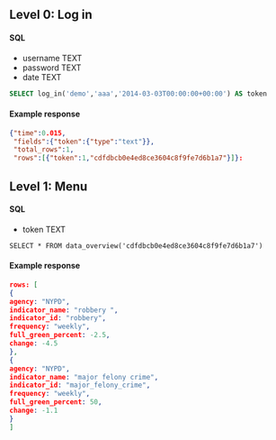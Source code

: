 ## Level 0: Log in 

#### SQL

* username TEXT
* password TEXT
* date TEXT
 

```sql
SELECT log_in('demo','aaa','2014-03-03T00:00:00+00:00') AS token
```

#### Example response

```json
{"time":0.015,
 "fields":{"token":{"type":"text"}},
 "total_rows":1,
 "rows":[{"token":1,"cdfdbcb0e4ed8ce3604c8f9fe7d6b1a7"}]}:
```

## Level 1: Menu

#### SQL

* token TEXT

```
SELECT * FROM data_overview('cdfdbcb0e4ed8ce3604c8f9fe7d6b1a7') 
```

#### Example response

```json
rows: [
{
agency: "NYPD",
indicator_name: "robbery ",
indicator_id: "robbery",
frequency: "weekly",
full_green_percent: -2.5,
change: -4.5
},
{
agency: "NYPD",
indicator_name: "major felony crime",
indicator_id: "major_felony_crime",
frequency: "weekly",
full_green_percent: 50,
change: -1.1
}
]
```


